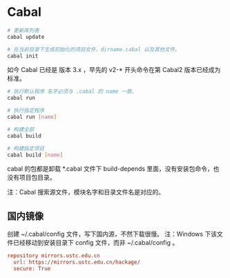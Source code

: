 # Cabal

```bash
# 更新库列表
cabal update

# 在当前目录下生成初始化的项目文件，dirname.cabal 以及其他文件。
cabal init
```

如今 Cabal 已经是 版本 3.x ，早先的 v2-* 开头命令在第 Cabal2 版本已经成为标准。

```bash
# 执行默认程序 名字必须与 .cabal 的 name 一致。
cabal run

# 执行指定程序
cabal run [name]

# 构建全部
cabal build

# 构建指定项目
cabal build [name]
```

cabal 的包都是卸载 *.cabal 文件下 build-depends 里面，没有安装包命令，也没有项目包目录。

注：Cabal 搜索源文件，模块名字和目录文件名是对应的。

## 国内镜像

创建 ~/.cabal/config 文件，写下国内源，不然下载很慢。
注：Windows 下该文件已经移动到安装目录下 config 文件，而非 ~/.cabal/config 。
```ini
repository mirrors.ustc.edu.cn
  url: https://mirrors.ustc.edu.cn/hackage/
  secure: True
```
